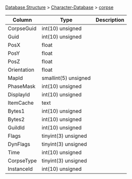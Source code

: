 [Database Structure](Database-Structure) > [Character-Database](Character-Database) > [corpse](corpse)

Column | Type | Description
--- | --- | ---
CorpseGuid | int(10) unsigned | 
Guid | int(10) unsigned | 
PosX | float | 
PosY | float | 
PosZ | float | 
Orientation | float | 
MapId | smallint(5) unsigned | 
PhaseMask | int(10) unsigned | 
DisplayId | int(10) unsigned | 
ItemCache | text | 
Bytes1 | int(10) unsigned | 
Bytes2 | int(10) unsigned | 
GuildId | int(10) unsigned | 
Flags | tinyint(3) unsigned | 
DynFlags | tinyint(3) unsigned | 
Time | int(10) unsigned | 
CorpseType | tinyint(3) unsigned | 
InstanceId | int(10) unsigned | 
